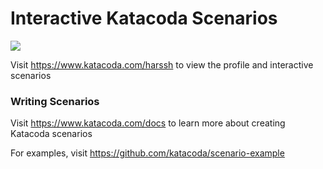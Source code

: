 # Interactive Katacoda Scenarios

[![](http://shields.katacoda.com/katacoda/harssh/count.svg)](https://www.katacoda.com/harssh "Get your profile on Katacoda.com")

Visit https://www.katacoda.com/harssh to view the profile and interactive scenarios

### Writing Scenarios
Visit https://www.katacoda.com/docs to learn more about creating Katacoda scenarios

For examples, visit https://github.com/katacoda/scenario-example
